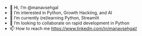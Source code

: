 - 👋 Hi, I’m @manavsehgal
- 👀 I’m interested in Python, Growth Hackiing, and AI
- 🌱 I’m currently (re)learning Python, Streamlit
- 💞️ I’m looking to collaborate on rapid development in Python
- 📫 How to reach me https://www.linkedin.com/in/manavsehgal/

<!---
manavsehgal/manavsehgal is a ✨ special ✨ repository because its `README.md` (this file) appears on your GitHub profile.
You can click the Preview link to take a look at your changes.
--->
